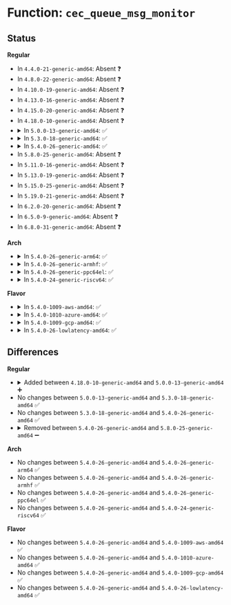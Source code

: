 # Function: <code>cec_queue_msg_monitor</code>

## Status
<b>Regular</b>
<ul>
<li>
In <code>4.4.0-21-generic-amd64</code>: Absent ❓
</li>
<li>
In <code>4.8.0-22-generic-amd64</code>: Absent ❓
</li>
<li>
In <code>4.10.0-19-generic-amd64</code>: Absent ❓
</li>
<li>
In <code>4.13.0-16-generic-amd64</code>: Absent ❓
</li>
<li>
In <code>4.15.0-20-generic-amd64</code>: Absent ❓
</li>
<li>
In <code>4.18.0-10-generic-amd64</code>: Absent ❓
</li>
<li>
<details>
<summary>In <code>5.0.0-13-generic-amd64</code>: ✅</summary>

```c
void cec_queue_msg_monitor(struct cec_adapter * adap, const struct cec_msg * msg, bool valid_la)
```

```json
{
  "name": "cec_queue_msg_monitor",
  "collision_type": "Unique Static",
  "inline_type": "No",
  "funcs": [
    {
      "addr": 18446744071587250768,
      "name": "cec_queue_msg_monitor",
      "external": false,
      "loc": "drivers/media/cec/cec-adap.c:268",
      "file": "drivers/media/cec/cec-adap.c",
      "inline": "seen, unknown",
      "caller_inline": [],
      "caller_func": [
        "drivers/media/cec/cec-adap.c:cec_received_msg_ts",
        "drivers/media/cec/cec-adap.c:cec_received_msg_ts",
        "drivers/media/cec/cec-adap.c:cec_received_msg_ts",
        "drivers/media/cec/cec-adap.c:cec_transmit_done_ts",
        "drivers/media/cec/cec-adap.c:cec_transmit_done_ts",
        "drivers/media/cec/cec-adap.c:cec_data_cancel"
      ]
    }
  ],
  "symbols": [
    {
      "addr": 18446744071587250768,
      "name": "cec_queue_msg_monitor",
      "section": ".text",
      "bind": "STB_LOCAL",
      "size": 129
    }
  ]
}
```
</details>
</li>
<li>
<details>
<summary>In <code>5.3.0-18-generic-amd64</code>: ✅</summary>

```c
void cec_queue_msg_monitor(struct cec_adapter * adap, const struct cec_msg * msg, bool valid_la)
```

```json
{
  "name": "cec_queue_msg_monitor",
  "collision_type": "Unique Static",
  "inline_type": "No",
  "funcs": [
    {
      "addr": 18446744071587518608,
      "name": "cec_queue_msg_monitor",
      "external": false,
      "loc": "drivers/media/cec/cec-adap.c:281",
      "file": "drivers/media/cec/cec-adap.c",
      "inline": "seen, unknown",
      "caller_inline": [],
      "caller_func": [
        "drivers/media/cec/cec-adap.c:cec_received_msg_ts",
        "drivers/media/cec/cec-adap.c:cec_received_msg_ts",
        "drivers/media/cec/cec-adap.c:cec_received_msg_ts",
        "drivers/media/cec/cec-adap.c:cec_received_msg_ts",
        "drivers/media/cec/cec-adap.c:cec_received_msg_ts",
        "drivers/media/cec/cec-adap.c:cec_received_msg_ts",
        "drivers/media/cec/cec-adap.c:cec_received_msg_ts",
        "drivers/media/cec/cec-adap.c:cec_received_msg_ts",
        "drivers/media/cec/cec-adap.c:cec_received_msg_ts",
        "drivers/media/cec/cec-adap.c:cec_transmit_done_ts",
        "drivers/media/cec/cec-adap.c:cec_transmit_done_ts",
        "drivers/media/cec/cec-adap.c:cec_data_cancel"
      ]
    }
  ],
  "symbols": [
    {
      "addr": 18446744071587518608,
      "name": "cec_queue_msg_monitor",
      "section": ".text",
      "bind": "STB_LOCAL",
      "size": 129
    }
  ]
}
```
</details>
</li>
<li>
<details>
<summary>In <code>5.4.0-26-generic-amd64</code>: ✅</summary>

```c
void cec_queue_msg_monitor(struct cec_adapter * adap, const struct cec_msg * msg, bool valid_la)
```

```json
{
  "name": "cec_queue_msg_monitor",
  "collision_type": "Unique Static",
  "inline_type": "No",
  "funcs": [
    {
      "addr": 18446744071587721600,
      "name": "cec_queue_msg_monitor",
      "external": false,
      "loc": "drivers/media/cec/cec-adap.c:281",
      "file": "drivers/media/cec/cec-adap.c",
      "inline": "seen, unknown",
      "caller_inline": [],
      "caller_func": [
        "drivers/media/cec/cec-adap.c:cec_received_msg_ts",
        "drivers/media/cec/cec-adap.c:cec_received_msg_ts",
        "drivers/media/cec/cec-adap.c:cec_received_msg_ts",
        "drivers/media/cec/cec-adap.c:cec_transmit_done_ts",
        "drivers/media/cec/cec-adap.c:cec_transmit_done_ts",
        "drivers/media/cec/cec-adap.c:cec_data_cancel"
      ]
    }
  ],
  "symbols": [
    {
      "addr": 18446744071587721600,
      "name": "cec_queue_msg_monitor",
      "section": ".text",
      "bind": "STB_LOCAL",
      "size": 129
    }
  ]
}
```
</details>
</li>
<li>
In <code>5.8.0-25-generic-amd64</code>: Absent ❓
</li>
<li>
In <code>5.11.0-16-generic-amd64</code>: Absent ❓
</li>
<li>
In <code>5.13.0-19-generic-amd64</code>: Absent ❓
</li>
<li>
In <code>5.15.0-25-generic-amd64</code>: Absent ❓
</li>
<li>
In <code>5.19.0-21-generic-amd64</code>: Absent ❓
</li>
<li>
In <code>6.2.0-20-generic-amd64</code>: Absent ❓
</li>
<li>
In <code>6.5.0-9-generic-amd64</code>: Absent ❓
</li>
<li>
In <code>6.8.0-31-generic-amd64</code>: Absent ❓
</li>
</ul>
<b>Arch</b>
<ul>
<li>
<details>
<summary>In <code>5.4.0-26-generic-arm64</code>: ✅</summary>

```c
void cec_queue_msg_monitor(struct cec_adapter * adap, const struct cec_msg * msg, bool valid_la)
```

```json
{
  "name": "cec_queue_msg_monitor",
  "collision_type": "Unique Static",
  "inline_type": "No",
  "funcs": [
    {
      "addr": 18446603336500898600,
      "name": "cec_queue_msg_monitor",
      "external": false,
      "loc": "drivers/media/cec/cec-adap.c:281",
      "file": "drivers/media/cec/cec-adap.c",
      "inline": "seen, unknown",
      "caller_inline": [],
      "caller_func": [
        "drivers/media/cec/cec-adap.c:cec_received_msg_ts",
        "drivers/media/cec/cec-adap.c:cec_received_msg_ts",
        "drivers/media/cec/cec-adap.c:cec_received_msg_ts",
        "drivers/media/cec/cec-adap.c:cec_transmit_done_ts",
        "drivers/media/cec/cec-adap.c:cec_transmit_done_ts",
        "drivers/media/cec/cec-adap.c:cec_data_cancel"
      ]
    }
  ],
  "symbols": [
    {
      "addr": 18446603336500898600,
      "name": "cec_queue_msg_monitor",
      "section": ".text",
      "bind": "STB_LOCAL",
      "size": 164
    }
  ]
}
```
</details>
</li>
<li>
<details>
<summary>In <code>5.4.0-26-generic-armhf</code>: ✅</summary>

```c
void cec_queue_msg_monitor(struct cec_adapter * adap, const struct cec_msg * msg, bool valid_la)
```

```json
{
  "name": "cec_queue_msg_monitor",
  "collision_type": "Unique Static",
  "inline_type": "No",
  "funcs": [
    {
      "addr": 3233417256,
      "name": "cec_queue_msg_monitor",
      "external": false,
      "loc": "drivers/media/cec/cec-adap.c:281",
      "file": "drivers/media/cec/cec-adap.c",
      "inline": "seen, unknown",
      "caller_inline": [],
      "caller_func": [
        "drivers/media/cec/cec-adap.c:cec_received_msg_ts",
        "drivers/media/cec/cec-adap.c:cec_received_msg_ts",
        "drivers/media/cec/cec-adap.c:cec_received_msg_ts",
        "drivers/media/cec/cec-adap.c:cec_transmit_done_ts",
        "drivers/media/cec/cec-adap.c:cec_transmit_done_ts",
        "drivers/media/cec/cec-adap.c:cec_data_cancel"
      ]
    }
  ],
  "symbols": [
    {
      "addr": 3233417256,
      "name": "cec_queue_msg_monitor",
      "section": ".text",
      "bind": "STB_LOCAL",
      "size": 128
    }
  ]
}
```
</details>
</li>
<li>
<details>
<summary>In <code>5.4.0-26-generic-ppc64el</code>: ✅</summary>

```c
void cec_queue_msg_monitor(struct cec_adapter * adap, const struct cec_msg * msg, bool valid_la)
```

```json
{
  "name": "cec_queue_msg_monitor",
  "collision_type": "Unique Static",
  "inline_type": "No",
  "funcs": [
    {
      "addr": 13835058055294354192,
      "name": "cec_queue_msg_monitor",
      "external": false,
      "loc": "drivers/media/cec/cec-adap.c:281",
      "file": "drivers/media/cec/cec-adap.c",
      "inline": "seen, unknown",
      "caller_inline": [],
      "caller_func": [
        "drivers/media/cec/cec-adap.c:cec_received_msg_ts",
        "drivers/media/cec/cec-adap.c:cec_received_msg_ts",
        "drivers/media/cec/cec-adap.c:cec_transmit_done_ts",
        "drivers/media/cec/cec-adap.c:cec_transmit_done_ts",
        "drivers/media/cec/cec-adap.c:cec_data_cancel",
        "drivers/media/cec/cec-adap.c:cec_data_cancel"
      ]
    }
  ],
  "symbols": [
    {
      "addr": 13835058055294354192,
      "name": "cec_queue_msg_monitor",
      "section": ".text",
      "bind": "STB_LOCAL",
      "size": 208
    }
  ]
}
```
</details>
</li>
<li>
<details>
<summary>In <code>5.4.0-24-generic-riscv64</code>: ✅</summary>

```c
void cec_queue_msg_monitor(struct cec_adapter * adap, const struct cec_msg * msg, bool valid_la)
```

```json
{
  "name": "cec_queue_msg_monitor",
  "collision_type": "Unique Static",
  "inline_type": "No",
  "funcs": [
    {
      "addr": 18446743936277677624,
      "name": "cec_queue_msg_monitor",
      "external": false,
      "loc": "drivers/media/cec/cec-adap.c:281",
      "file": "drivers/media/cec/cec-adap.c",
      "inline": "seen, unknown",
      "caller_inline": [],
      "caller_func": [
        "drivers/media/cec/cec-adap.c:cec_received_msg_ts",
        "drivers/media/cec/cec-adap.c:cec_received_msg_ts",
        "drivers/media/cec/cec-adap.c:cec_received_msg_ts",
        "drivers/media/cec/cec-adap.c:cec_transmit_done_ts",
        "drivers/media/cec/cec-adap.c:cec_transmit_done_ts",
        "drivers/media/cec/cec-adap.c:cec_data_cancel"
      ]
    }
  ],
  "symbols": [
    {
      "addr": 18446743936277677624,
      "name": "cec_queue_msg_monitor",
      "section": ".text",
      "bind": "STB_LOCAL",
      "size": 132
    }
  ]
}
```
</details>
</li>
</ul>
<b>Flavor</b>
<ul>
<li>
<details>
<summary>In <code>5.4.0-1009-aws-amd64</code>: ✅</summary>

```c
void cec_queue_msg_monitor(struct cec_adapter * adap, const struct cec_msg * msg, bool valid_la)
```

```json
{
  "name": "cec_queue_msg_monitor",
  "collision_type": "Unique Static",
  "inline_type": "No",
  "funcs": [
    {
      "addr": 18446744071587362544,
      "name": "cec_queue_msg_monitor",
      "external": false,
      "loc": "drivers/media/cec/cec-adap.c:281",
      "file": "drivers/media/cec/cec-adap.c",
      "inline": "seen, unknown",
      "caller_inline": [],
      "caller_func": [
        "drivers/media/cec/cec-adap.c:cec_received_msg_ts",
        "drivers/media/cec/cec-adap.c:cec_received_msg_ts",
        "drivers/media/cec/cec-adap.c:cec_received_msg_ts",
        "drivers/media/cec/cec-adap.c:cec_transmit_done_ts",
        "drivers/media/cec/cec-adap.c:cec_transmit_done_ts",
        "drivers/media/cec/cec-adap.c:cec_data_cancel"
      ]
    }
  ],
  "symbols": [
    {
      "addr": 18446744071587362544,
      "name": "cec_queue_msg_monitor",
      "section": ".text",
      "bind": "STB_LOCAL",
      "size": 129
    }
  ]
}
```
</details>
</li>
<li>
<details>
<summary>In <code>5.4.0-1010-azure-amd64</code>: ✅</summary>

```c
void cec_queue_msg_monitor(struct cec_adapter * adap, const struct cec_msg * msg, bool valid_la)
```

```json
{
  "name": "cec_queue_msg_monitor",
  "collision_type": "Unique Static",
  "inline_type": "No",
  "funcs": [
    {
      "addr": 18446744071587130768,
      "name": "cec_queue_msg_monitor",
      "external": false,
      "loc": "drivers/media/cec/cec-adap.c:281",
      "file": "drivers/media/cec/cec-adap.c",
      "inline": "seen, unknown",
      "caller_inline": [],
      "caller_func": [
        "drivers/media/cec/cec-adap.c:cec_received_msg_ts",
        "drivers/media/cec/cec-adap.c:cec_received_msg_ts",
        "drivers/media/cec/cec-adap.c:cec_received_msg_ts",
        "drivers/media/cec/cec-adap.c:cec_transmit_done_ts",
        "drivers/media/cec/cec-adap.c:cec_transmit_done_ts",
        "drivers/media/cec/cec-adap.c:cec_data_cancel"
      ]
    }
  ],
  "symbols": [
    {
      "addr": 18446744071587130768,
      "name": "cec_queue_msg_monitor",
      "section": ".text",
      "bind": "STB_LOCAL",
      "size": 129
    }
  ]
}
```
</details>
</li>
<li>
<details>
<summary>In <code>5.4.0-1009-gcp-amd64</code>: ✅</summary>

```c
void cec_queue_msg_monitor(struct cec_adapter * adap, const struct cec_msg * msg, bool valid_la)
```

```json
{
  "name": "cec_queue_msg_monitor",
  "collision_type": "Unique Static",
  "inline_type": "No",
  "funcs": [
    {
      "addr": 18446744071587677744,
      "name": "cec_queue_msg_monitor",
      "external": false,
      "loc": "drivers/media/cec/cec-adap.c:281",
      "file": "drivers/media/cec/cec-adap.c",
      "inline": "seen, unknown",
      "caller_inline": [],
      "caller_func": [
        "drivers/media/cec/cec-adap.c:cec_received_msg_ts",
        "drivers/media/cec/cec-adap.c:cec_received_msg_ts",
        "drivers/media/cec/cec-adap.c:cec_received_msg_ts",
        "drivers/media/cec/cec-adap.c:cec_transmit_done_ts",
        "drivers/media/cec/cec-adap.c:cec_transmit_done_ts",
        "drivers/media/cec/cec-adap.c:cec_data_cancel"
      ]
    }
  ],
  "symbols": [
    {
      "addr": 18446744071587677744,
      "name": "cec_queue_msg_monitor",
      "section": ".text",
      "bind": "STB_LOCAL",
      "size": 129
    }
  ]
}
```
</details>
</li>
<li>
<details>
<summary>In <code>5.4.0-26-lowlatency-amd64</code>: ✅</summary>

```c
void cec_queue_msg_monitor(struct cec_adapter * adap, const struct cec_msg * msg, bool valid_la)
```

```json
{
  "name": "cec_queue_msg_monitor",
  "collision_type": "Unique Static",
  "inline_type": "No",
  "funcs": [
    {
      "addr": 18446744071587784128,
      "name": "cec_queue_msg_monitor",
      "external": false,
      "loc": "drivers/media/cec/cec-adap.c:281",
      "file": "drivers/media/cec/cec-adap.c",
      "inline": "seen, unknown",
      "caller_inline": [],
      "caller_func": [
        "drivers/media/cec/cec-adap.c:cec_received_msg_ts",
        "drivers/media/cec/cec-adap.c:cec_received_msg_ts",
        "drivers/media/cec/cec-adap.c:cec_received_msg_ts",
        "drivers/media/cec/cec-adap.c:cec_transmit_done_ts",
        "drivers/media/cec/cec-adap.c:cec_transmit_done_ts",
        "drivers/media/cec/cec-adap.c:cec_data_cancel"
      ]
    }
  ],
  "symbols": [
    {
      "addr": 18446744071587784128,
      "name": "cec_queue_msg_monitor",
      "section": ".text",
      "bind": "STB_LOCAL",
      "size": 129
    }
  ]
}
```
</details>
</li>
</ul>

## Differences
<b>Regular</b>
<ul>
<li>
<details>
<summary>Added between <code>4.18.0-10-generic-amd64</code> and <code>5.0.0-13-generic-amd64</code> ➕</summary>

```c
void cec_queue_msg_monitor(struct cec_adapter * adap, const struct cec_msg * msg, bool valid_la)
```
</details>
</li>
<li>
No changes between <code>5.0.0-13-generic-amd64</code> and <code>5.3.0-18-generic-amd64</code> ✅
</li>
<li>
No changes between <code>5.3.0-18-generic-amd64</code> and <code>5.4.0-26-generic-amd64</code> ✅
</li>
<li>
<details>
<summary>Removed between <code>5.4.0-26-generic-amd64</code> and <code>5.8.0-25-generic-amd64</code> ➖</summary>

```c
void cec_queue_msg_monitor(struct cec_adapter * adap, const struct cec_msg * msg, bool valid_la)
```
</details>
</li>
</ul>
<b>Arch</b>
<ul>
<li>
No changes between <code>5.4.0-26-generic-amd64</code> and <code>5.4.0-26-generic-arm64</code> ✅
</li>
<li>
No changes between <code>5.4.0-26-generic-amd64</code> and <code>5.4.0-26-generic-armhf</code> ✅
</li>
<li>
No changes between <code>5.4.0-26-generic-amd64</code> and <code>5.4.0-26-generic-ppc64el</code> ✅
</li>
<li>
No changes between <code>5.4.0-26-generic-amd64</code> and <code>5.4.0-24-generic-riscv64</code> ✅
</li>
</ul>
<b>Flavor</b>
<ul>
<li>
No changes between <code>5.4.0-26-generic-amd64</code> and <code>5.4.0-1009-aws-amd64</code> ✅
</li>
<li>
No changes between <code>5.4.0-26-generic-amd64</code> and <code>5.4.0-1010-azure-amd64</code> ✅
</li>
<li>
No changes between <code>5.4.0-26-generic-amd64</code> and <code>5.4.0-1009-gcp-amd64</code> ✅
</li>
<li>
No changes between <code>5.4.0-26-generic-amd64</code> and <code>5.4.0-26-lowlatency-amd64</code> ✅
</li>
</ul>
